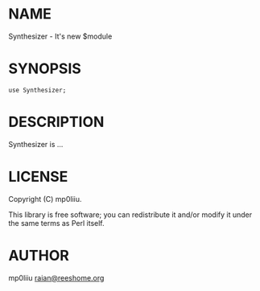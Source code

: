 # NAME

Synthesizer - It's new $module

# SYNOPSIS

    use Synthesizer;

# DESCRIPTION

Synthesizer is ...

# LICENSE

Copyright (C) mp0liiu.

This library is free software; you can redistribute it and/or modify
it under the same terms as Perl itself.

# AUTHOR

mp0liiu <raian@reeshome.org>

